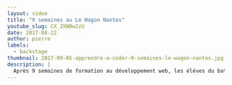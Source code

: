 ```yaml
---
layout: video
title: "9 semaines au Le Wagon Nantes"
youtube_slug: CX_2XN0w2zU
date: 2017-08-22
author: pierre
labels:
  - backstage
thumbnail: 2017-09-05-apprendre-a-coder-9-semaines-le-wagon-nantes.jpg
description: |
  Après 9 semaines de formation au développement web, les élèves du batch79 vous expliquent pourquoi ils ont choisi de faire Le Wagon.
---
```

